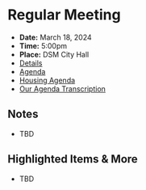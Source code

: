 # Regular Meeting

- **Date:** March 18, 2024
- **Time:** 5:00pm
- **Place:** DSM City Hall
- [Details](https://www.dsm.city/citycouncil_detail_T60_R2815.php)
- [Agenda](https://councildocs.dsm.city/agendas/AG20240318.pdf)
- [Housing Agenda](https://councildocs.dsm.city/agendas/mg20240318.pdf)
- [Our Agenda Transcription](#/view/agenda~2024~transcription~03-18_RM)

## Notes

- TBD

## Highlighted Items & More

- TBD
